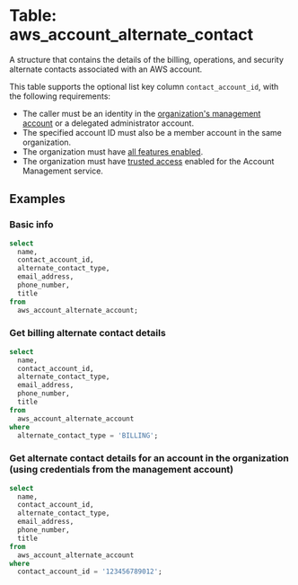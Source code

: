 # Table: aws_account_alternate_contact

A structure that contains the details of the billing, operations, and security alternate contacts associated with an AWS account.

This table supports the optional list key column `contact_account_id`, with the following requirements:
- The caller must be an identity in the [organization's management account](https://docs.aws.amazon.com/organizations/latest/userguide/orgs_getting-started_concepts.html#account) or a delegated administrator account.
- The specified account ID must also be a member account in the same organization.
- The organization must have [all features enabled](https://docs.aws.amazon.com/organizations/latest/userguide/orgs_manage_org_support-all-features.html).
- The organization must have [trusted access](https://docs.aws.amazon.com/accounts/latest/reference/using-orgs-trusted-access.html) enabled for the Account Management service.

## Examples

### Basic info

```sql
select
  name,
  contact_account_id,
  alternate_contact_type,
  email_address,
  phone_number,
  title
from
  aws_account_alternate_account;
```

### Get billing alternate contact details

```sql
select
  name,
  contact_account_id,
  alternate_contact_type,
  email_address,
  phone_number,
  title
from
  aws_account_alternate_account
where
  alternate_contact_type = 'BILLING';
```

### Get alternate contact details for an account in the organization (using credentials from the management account)

```sql
select
  name,
  contact_account_id,
  alternate_contact_type,
  email_address,
  phone_number,
  title
from
  aws_account_alternate_account
where
  contact_account_id = '123456789012';
```

